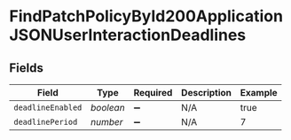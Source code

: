 # FindPatchPolicyById200ApplicationJSONUserInteractionDeadlines


## Fields

| Field              | Type               | Required           | Description        | Example            |
| ------------------ | ------------------ | ------------------ | ------------------ | ------------------ |
| `deadlineEnabled`  | *boolean*          | :heavy_minus_sign: | N/A                | true               |
| `deadlinePeriod`   | *number*           | :heavy_minus_sign: | N/A                | 7                  |